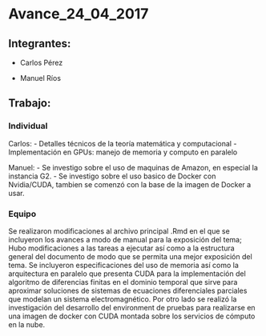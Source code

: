 # Avance_24_04_2017

## Integrantes:

* Carlos Pérez

* Manuel Ríos

## Trabajo:

### Individual

Carlos: - Detalles técnicos de la teoría matemática y computacional
        - Implementación en GPUs: manejo de memoria y computo en paralelo  

Manuel: - Se investigo sobre el uso de maquinas de Amazon, en especial la instancia G2.
        - Se investigo sobre el uso basico de Docker con Nvidia/CUDA, tambien se comenzó con la base de la imagen de Docker a usar.

### Equipo

Se realizaron modificaciones al archivo principal .Rmd en el que se incluyeron los avances a modo de manual para la exposición del tema; Hubo modificaciones a las tareas a ejecutar así como a la estructura general del documento de modo que se permita una mejor exposición del tema. Se incluyeron especificaciones del uso de memoria así como la arquitectura en paralelo que presenta CUDA para la implementación del algoritmo de diferencias finitas en el dominio temporal que sirve para aproximar soluciones de sistemas de ecuaciones diferenciales parciales que modelan un sistema electromagnético. Por otro lado se realizó la investigación del desarrollo del environment de pruebas para realizarse en una imagen de docker con CUDA montada sobre los servicios de cómputo en la nube. 

